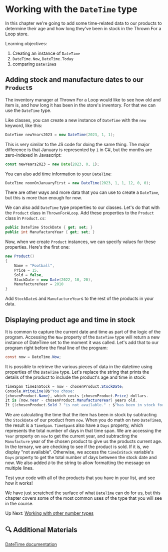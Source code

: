 # Working with the `DateTime` type
In this chapter we're going to add some time-related data to our products to determine their age and how long they've been in stock in the Thrown For a Loop store. 

Learning objectives:
1. Creating an instance of `DateTime`
1. `DateTime.Now`, `DateTime.Today`
1. comparing `DateTime`s

## Adding stock and manufacture dates to our `Product`s
The inventory manager at Thrown For a Loop would like to see how old and item is, and how long it has been in the store's inventory. For that we can use the `DateTime` type. 

Like classes, you can create a new instance of `DateTime` with the `new` keyword, like this:
```csharp
DateTime newYears2023 = new DateTime(2023, 1, 1);
```
This is very similar to the JS code for doing the same thing. The major difference is that January is represented by `1` in C#, but the months are zero-indexed in Javascript:
``` javascript
const newYears2023 = new Date(2023, 0, 1);
```

You can also add time information to your `DateTime`:
``` csharp
DateTime noonOnJanuaryFirst = new DateTime(2023, 1, 1, 12, 0, 0);
```
There are other ways and more data that you can use to create a `DateTime`, but this is more than enough for now. 

We can also add `DateTime` type properties to our classes. Let's do that with the `Product` class in `ThrownForALoop`.  Add these properties to the `Product` class in `Product.cs`:
``` csharp
public DateTime StockDate { get; set; }
public int ManufactureYear { get; set; }
```

Now, when we create `Product` instances, we can specify values for these properties. Here's the first one:
``` csharp
new Product()
{ 
    Name = "Football", 
    Price = 15, 
    Sold = false,
    StockDate = new Date(2022, 10, 20),
    ManufactureYear = 2010
}
```

Add `StockDate`s and `ManufactureYear`s to the rest of the products in your data. 

## Displaying product age and time in stock
It is common to capture the current date and time as part of the logic of the program. Accessing the `Now` property of the `DateTime` type will return a new instance of DateTime set to the moment it was called. Let's add that to our program right before the final line of the program:
``` csharp
const now = DateTime.Now;
```

It is possible to retrieve the various pieces of data in the datetime using properties of the `DateTime` type. Let's replace the string that prints the details of the product to include the product's age and time in stock: 
``` csharp
TimeSpan timeInStock = now - chosenProduct.StockDate;
Console.WriteLine(@$"You chose: 
{chosenProduct.Name}, which costs {chosenProduct.Price} dollars.
It is {now.Year - chosenProduct.ManufactureYear} years old. 
It {(chosenProduct.Sold ? "is not available." : $"has been in stock for {timeInStock.Days} days.")}");
```

We are calculating the time that the item has been in stock by subtracting the `StockDate` of our product from `now`. When you do math on two `DateTime`s, the result is a `TimeSpan`. `TimeSpan`s also have a `Days` property, which represents the total number of days in that time span. We are accessing the `Year` property on `now` to get the current year, and subtracting the `Manufacture` year of the chosen product to give us the products current age. In the ternary, we are checking to see if the product is sold. If it is, we display "not available". Otherwise, we access the `timeInStock` variable's `Days` property to get the total number of days between the stock date and now. We also added `@` to the string to allow formatting the message on multiple lines. 

Test your code with all of the products that you have in your list, and see how it works!

We have just scratched the surface of what `DateTime` can do for us, but this chapter covers some of the most common uses of the type that you will see in the course. 

Up Next: [Working with other number types](./doubles-and-decimals.md)

## 🔍 Additional Materials
[DateTime documentation](https://learn.microsoft.com/en-us/dotnet/api/system.datetime?view=net-6.0)





